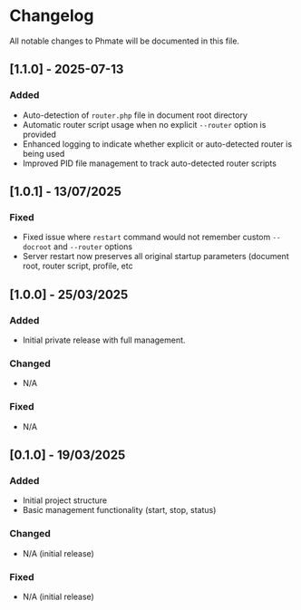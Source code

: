 # Changelog

All notable changes to Phmate will be documented in this file.

## [1.1.0] - 2025-07-13

### Added
- Auto-detection of `router.php` file in document root directory
- Automatic router script usage when no explicit `--router` option is provided
- Enhanced logging to indicate whether explicit or auto-detected router is being used
- Improved PID file management to track auto-detected router scripts

## [1.0.1] - 13/07/2025

### Fixed
- Fixed issue where `restart` command would not remember custom `--docroot` and `--router` options
- Server restart now preserves all original startup parameters (document root, router script, profile, etc

## [1.0.0] - 25/03/2025

### Added
- Initial private release with full management.

### Changed
- N/A

### Fixed
- N/A

## [0.1.0] - 19/03/2025

### Added
- Initial project structure
- Basic management functionality (start, stop, status)

### Changed
- N/A (initial release)

### Fixed
- N/A (initial release)